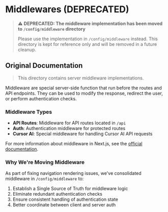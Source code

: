 # Middlewares (DEPRECATED)

> ⚠️ **DEPRECATED: The middleware implementation has been moved to `/config/middleware` directory**
> 
> Please use the implementation in `/config/middleware` instead.
> This directory is kept for reference only and will be removed in a future cleanup.

## Original Documentation

> This directory contains server middleware implementations.

Middleware are special server-side function that run before the routes and API endpoints. They can be used to modify the response, redirect the user, or perform authentication checks.

### Middleware Types

- **API Routes**: Middleware for API routes located in `/api`
- **Auth**: Authentication middleware for protected routes
- **Cursor AI**: Special middleware for handling Cursor AI API requests

For more information about middleware in Next.js, see the [official documentation](https://nextjs.org/docs/app/building-your-application/routing/middleware).

### Why We're Moving Middleware

As part of fixing navigation rendering issues, we've consolidated middleware in `/config/middleware` to:

1. Establish a Single Source of Truth for middleware logic
2. Eliminate redundant authentication checks
3. Ensure consistent handling of authentication state
4. Better coordinate between client and server auth
